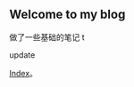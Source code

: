 ## Welcome to my blog

做了一些基础的笔记
t

update

[Index](https://github.com/soislom/soislom.github.io/edit/main/index.md)。
